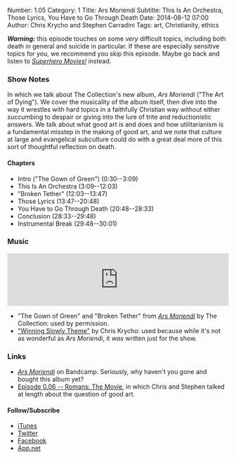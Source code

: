 Number: 1.05
Category: 1
Title: Ars Moriendi
Subtitle: This Is An Orchestra, Those Lyrics, You Have to Go Through Death
Date: 2014-08-12 07:00
Author: Chris Krycho and Stephen Carradini
Tags: art, Christianity, ethics

***Warning:*** this episode touches on some *very* difficult topics, including both death in general and suicide in particular. If these are especially sensitive topics for you, we recommend you skip this episode. Maybe go back and listen to [_Superhero Movies!_][1] instead.

### Show Notes

In which we talk about The Collection's new album, _Ars Moriendi_ ("The Art of Dying"). We cover the musicality of the album itself, then dive into the way it wrestles with hard topics in a faithfully Christian way without either succumbing to despair or giving into the lure of trite and reductionistic answers. We talk about what good art is and does and how utilitarianism is a fundamental misstep in the making of good art, and we note that culture at large and evangelical subculture could do with a great deal more of this sort of thoughtful reflection on death.

#### Chapters

- Intro ("The Gown of Green") (0:30--3:09)
- This Is An Orchestra (3:09--12:03)
- "Broken Tether" (12:03--13:47)
- Those Lyrics (13:47--20:48)
- You Have to Go Through Death (20:48--28:33)
- Conclusion (28:33--29:48)
- Instrumental Break (29:48--30:01)

### Music

<iframe style="border: 0; width: 100%; height: 120px;" src="https://bandcamp.com/EmbeddedPlayer/album=3658571573/size=large/bgcol=ffffff/linkcol=0687f5/tracklist=false/artwork=small/transparent=true/" seamless><a href="http://thecollection.bandcamp.com/album/ars-moriendi">Ars Moriendi by the Collection</a></iframe>

- "The Gown of Green" and "Broken Tether" from [_Ars Moriendi_][2] by The Collection: used by permission.
- ["Winning Slowly Theme"][3] by Chris Krycho: used because while it's not as wonderful as _Ars Moriendi_, it *was* written just for the show.

### Links

- [_Ars Moriendi_][4] on Bandcamp. Seriously, why haven't you gone and bought this album yet?
- [Episode 0.06 -- Romans: The Movie][5], in which Chris and Stephen talked at length about the question of good art.

#### Follow/Subscribe

- [iTunes][6]
- [Twitter][7]
- [Facebook][8]
- [App.net][9]

[1]:	http://www.winningslowly.org/2014/08/superhero-movies/
[2]:	http://thecollection.bandcamp.com/album/ars-moriendi "Ars Moriendi on Bandcamp"
[3]:	https://soundcloud.com/chriskrycho/winning-slowly
[4]:	https://thecollection.bandcamp.com/album/ars-moriendi "Bandcamp"
[5]:	http://www.winningslowly.org/2014/03/romans-the-movie/
[6]:	https://itunes.apple.com/us/podcast/winning-slowly/id807603957?mt=2
[7]:	https://twitter.com/winningslowly
[8]:	https://www.facebook.com/winningslowlypodcast
[9]:	https://alpha.app.net/winningslowly